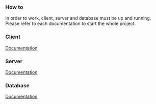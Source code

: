### How to

In order to work, client, server and database must be up and running.
Please refer to each documentation to start the whole project.

### Client

[Documentation](./client/README.md)

### Server

[Documentation](./server/README.md)

### Database

[Documentation](./database/README.md)